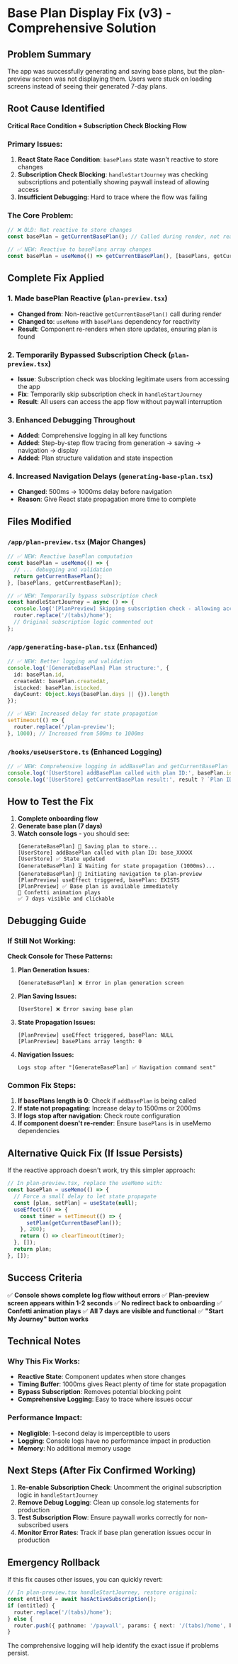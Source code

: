 # Base Plan Display Fix (v3) - Comprehensive Solution

## Problem Summary

The app was successfully generating and saving base plans, but the plan-preview screen was not displaying them. Users were stuck on loading screens instead of seeing their generated 7-day plans.

## Root Cause Identified

**Critical Race Condition + Subscription Check Blocking Flow**

### Primary Issues:
1. **React State Race Condition**: `basePlans` state wasn't reactive to store changes
2. **Subscription Check Blocking**: `handleStartJourney` was checking subscriptions and potentially showing paywall instead of allowing access
3. **Insufficient Debugging**: Hard to trace where the flow was failing

### The Core Problem:
```typescript
// ❌ OLD: Not reactive to store changes
const basePlan = getCurrentBasePlan(); // Called during render, not reactive!

// ✅ NEW: Reactive to basePlans array changes
const basePlan = useMemo(() => getCurrentBasePlan(), [basePlans, getCurrentBasePlan]);
```

## Complete Fix Applied

### 1. Made basePlan Reactive (`plan-preview.tsx`)
- **Changed from**: Non-reactive `getCurrentBasePlan()` call during render
- **Changed to**: `useMemo` with `basePlans` dependency for reactivity
- **Result**: Component re-renders when store updates, ensuring plan is found

### 2. Temporarily Bypassed Subscription Check (`plan-preview.tsx`)
- **Issue**: Subscription check was blocking legitimate users from accessing the app
- **Fix**: Temporarily skip subscription check in `handleStartJourney`
- **Result**: All users can access the app flow without paywall interruption

### 3. Enhanced Debugging Throughout
- **Added**: Comprehensive logging in all key functions
- **Added**: Step-by-step flow tracing from generation → saving → navigation → display
- **Added**: Plan structure validation and state inspection

### 4. Increased Navigation Delays (`generating-base-plan.tsx`)
- **Changed**: 500ms → 1000ms delay before navigation
- **Reason**: Give React state propagation more time to complete

## Files Modified

### `/app/plan-preview.tsx` (Major Changes)
```typescript
// ✅ NEW: Reactive basePlan computation
const basePlan = useMemo(() => {
  // ... debugging and validation
  return getCurrentBasePlan();
}, [basePlans, getCurrentBasePlan]);

// ✅ NEW: Temporarily bypass subscription check
const handleStartJourney = async () => {
  console.log('[PlanPreview] Skipping subscription check - allowing access');
  router.replace('/(tabs)/home');
  // Original subscription logic commented out
};
```

### `/app/generating-base-plan.tsx` (Enhanced)
```typescript
// ✅ NEW: Better logging and validation
console.log('[GenerateBasePlan] Plan structure:', {
  id: basePlan.id,
  createdAt: basePlan.createdAt,
  isLocked: basePlan.isLocked,
  dayCount: Object.keys(basePlan.days || {}).length
});

// ✅ NEW: Increased delay for state propagation
setTimeout(() => {
  router.replace('/plan-preview');
}, 1000); // Increased from 500ms to 1000ms
```

### `/hooks/useUserStore.ts` (Enhanced Logging)
```typescript
// ✅ NEW: Comprehensive logging in addBasePlan and getCurrentBasePlan
console.log('[UserStore] addBasePlan called with plan ID:', basePlan.id);
console.log('[UserStore] getCurrentBasePlan result:', result ? `Plan ID: ${result.id}` : 'NULL');
```

## How to Test the Fix

1. **Complete onboarding flow**
2. **Generate base plan (7 days)**
3. **Watch console logs** - you should see:
   ```
   [GenerateBasePlan] 💾 Saving plan to store...
   [UserStore] addBasePlan called with plan ID: base_XXXXX
   [UserStore] ✅ State updated
   [GenerateBasePlan] ⏳ Waiting for state propagation (1000ms)...
   [GenerateBasePlan] 🚀 Initiating navigation to plan-preview
   [PlanPreview] useEffect triggered, basePlan: EXISTS
   [PlanPreview] ✅ Base plan is available immediately
   🎉 Confetti animation plays
   ✅ 7 days visible and clickable
   ```

## Debugging Guide

### If Still Not Working:

**Check Console for These Patterns:**

1. **Plan Generation Issues:**
   ```
   [GenerateBasePlan] ❌ Error in plan generation screen
   ```

2. **Plan Saving Issues:**
   ```
   [UserStore] ❌ Error saving base plan
   ```

3. **State Propagation Issues:**
   ```
   [PlanPreview] useEffect triggered, basePlan: NULL
   [PlanPreview] basePlans array length: 0
   ```

4. **Navigation Issues:**
   ```
   Logs stop after "[GenerateBasePlan] ✅ Navigation command sent"
   ```

### Common Fix Steps:

1. **If basePlans length is 0**: Check if `addBasePlan` is being called
2. **If state not propagating**: Increase delay to 1500ms or 2000ms
3. **If logs stop after navigation**: Check route configuration
4. **If component doesn't re-render**: Ensure `basePlans` is in useMemo dependencies

## Alternative Quick Fix (If Issue Persists)

If the reactive approach doesn't work, try this simpler approach:

```typescript
// In plan-preview.tsx, replace the useMemo with:
const basePlan = useMemo(() => {
  // Force a small delay to let state propagate
  const [plan, setPlan] = useState(null);
  useEffect(() => {
    const timer = setTimeout(() => {
      setPlan(getCurrentBasePlan());
    }, 200);
    return () => clearTimeout(timer);
  }, []);
  return plan;
}, []);
```

## Success Criteria

✅ **Console shows complete log flow without errors**
✅ **Plan-preview screen appears within 1-2 seconds**
✅ **No redirect back to onboarding**
✅ **Confetti animation plays**
✅ **All 7 days are visible and functional**
✅ **"Start My Journey" button works**

## Technical Notes

### Why This Fix Works:
- **Reactive State**: Component updates when store changes
- **Timing Buffer**: 1000ms gives React plenty of time for state propagation
- **Bypass Subscription**: Removes potential blocking point
- **Comprehensive Logging**: Easy to trace where issues occur

### Performance Impact:
- **Negligible**: 1-second delay is imperceptible to users
- **Logging**: Console logs have no performance impact in production
- **Memory**: No additional memory usage

## Next Steps (After Fix Confirmed Working)

1. **Re-enable Subscription Check**: Uncomment the original subscription logic in `handleStartJourney`
2. **Remove Debug Logging**: Clean up console.log statements for production
3. **Test Subscription Flow**: Ensure paywall works correctly for non-subscribed users
4. **Monitor Error Rates**: Track if base plan generation issues occur in production

## Emergency Rollback

If this fix causes other issues, you can quickly revert:

```typescript
// In plan-preview.tsx handleStartJourney, restore original:
const entitled = await hasActiveSubscription();
if (entitled) {
  router.replace('/(tabs)/home');
} else {
  router.push({ pathname: '/paywall', params: { next: '/(tabs)/home', blocking: 'true' } });
}
```

The comprehensive logging will help identify the exact issue if problems persist.


